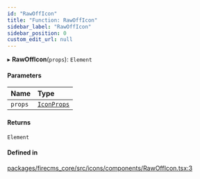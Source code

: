 ```yaml
---
id: "RawOffIcon"
title: "Function: RawOffIcon"
sidebar_label: "RawOffIcon"
sidebar_position: 0
custom_edit_url: null
---
```


▸ **RawOffIcon**(`props`): `Element`

#### Parameters

| Name | Type |
| :------ | :------ |
| `props` | [`IconProps`](../types/IconProps.md) |

#### Returns

`Element`

#### Defined in

[packages/firecms_core/src/icons/components/RawOffIcon.tsx:3](https://github.com/FireCMSco/firecms/blob/d45f3739/packages/firecms_core/src/icons/components/RawOffIcon.tsx#L3)
